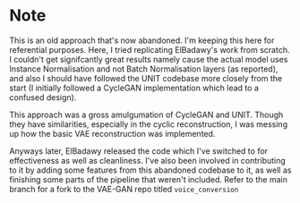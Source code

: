 # Note

This is an old approach that's now abandoned. I'm keeping this here for referential purposes. Here, I tried replicating ElBadawy's work from scratch. I couldn't get signifcantly great results namely cause the actual model uses Instance Normalisation and not Batch Normalisation layers (as reported), and also I should have followed the UNIT codebase more closely from the start (I initially followed a CycleGAN implementation which lead to a confused design). 

This approach was a gross amulgumation of CycleGAN and UNIT. Though they have similarities, especially in the cyclic reconstruction, I was messing up how the basic VAE reconstruction was implemented. 

Anyways later, ElBadawy released the code which I've switched to for effectiveness as well as cleanliness. I've also been involved in contributing to it by adding some features from this abandoned codebase to it, as well as finishing some parts of the pipeline that weren't included. Refer to the main branch for a fork to the VAE-GAN repo titled `voice_conversion`
